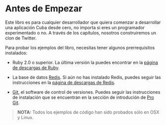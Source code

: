 Antes de Empezar
================

Este libro es para cualquier desarrollador que quiera comenzar a
desarrollar una aplicación Cuba desde cero, no importa si eres
un programador experimentado o no. A través de los capítulos,
nosotros construiremos un clon de Twitter.

Para probar los ejemplos del libro, necesitas tener algunos
prerrequisitos instalados:

* Ruby 2.0 o superior. La última versión la puedes encontrar en la
  [página de descargas de Ruby](https://www.ruby-lang.org/en/downloads/).

* La base de datos [Redis](http://redis.io). Si aún no has instalado Redis,
  puedes seguir las instrucciones en la [página de descargas de Redis](http://redis.io/download).

* [Git](http://git-scm.com/), el software de control de versiones. Puedes
  seguir las instrucciones de instalación que se encuentran en la sección
  de introdución de [Pro Git](http://www.git-scm.com/book/en/Getting-Started-Installing-Git).

> **NOTA:** Todos los ejemplos de código han sido probados sólo en OSX y Linux.

